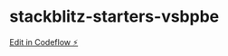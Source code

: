 # stackblitz-starters-vsbpbe

[Edit in Codeflow ⚡️](https://stackblitz.com/~/github.com/johnkuefler/stackblitz-starters-vsbpbe)